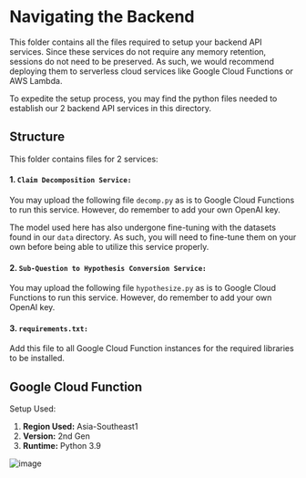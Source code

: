 # Navigating the Backend
This folder contains all the files required to setup your backend API services. Since these services do not require any memory retention, sessions do not need to be preserved. As such, we would recommend deploying them to serverless cloud services like Google Cloud Functions or AWS Lambda.

To expedite the setup process, you may find the python files needed to establish our 2 backend API services in this directory.

## Structure
This folder contains files for 2 services:

#### 1. `Claim Decomposition Service:` 
You may upload the following file `decomp.py` as is to Google Cloud Functions to run this service.
However, do remember to add your own OpenAI key.

The model used here has also undergone fine-tuning with the datasets found in our `data` directory. As such, you will need to fine-tune them on your own before being able to utilize this service properly.

#### 2. `Sub-Question to Hypothesis Conversion Service:` 
You may upload the following file `hypothesize.py` as is to Google Cloud Functions to run this service.
However, do remember to add your own OpenAI key.

#### 3. `requirements.txt:` 
Add this file to all Google Cloud Function instances for the required libraries to be installed.

## Google Cloud Function
Setup Used:

1. **Region Used:** Asia-Southeast1
1. **Version:** 2nd Gen
1. **Runtime:** Python 3.9

![image](https://user-images.githubusercontent.com/48002577/233360860-4e2cd8b2-8e21-4527-9025-624ff1f5a780.png)

